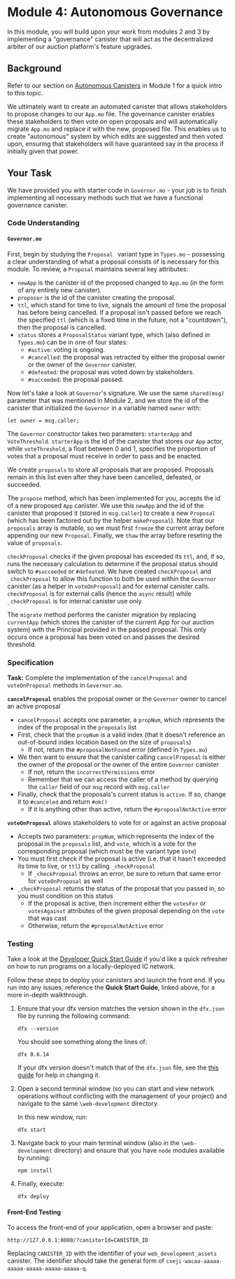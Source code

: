 # Module 4: Autonomous Governance

In this module, you will build upon your work from modules 2 and 3 by implementing a "governance" canister that will act as the decentralized arbiter of our auction platform's feature upgrades. 

## Background

Refer to our section on [Autonomous Canisters](/module-1.md#Autonomous-Canisters) in Module 1 for a quick intro to this topic.

We ultimately want to create an automated canister that allows stakeholders to propose changes to our `App.mo` file. The governance canister enables these stakeholders to then vote on open proposals and will automatically migrate `App.mo` and replace it with the new, proposed file. This enables us to create "autonomous" system by which edits are suggested and then voted upon, ensuring that stakeholders will have guaranteed say in the process if initially given that power. 

## Your Task

We have provided you with starter code in `Governor.mo` - your job is to finish implementing all necessary methods such that we have a functional governance canister. 

### Code Understanding

#### `Governor.mo`

First, begin by studying the `Proposal ` variant type in `Types.mo` - possessing a clear understanding of what a proposal consists of is necessary for this module. To review, a `Proposal` maintains several key attributes:

* `newApp` is the canister id of the proposed changed to `App.mo` (in the form of any entirely new canister).
* `proposer` is the id of the canister creating the proposal. 
* `ttl`, which stand for time to live, signals the amount of time the proposal has before being cancelled. If a proposal isn't passed before we reach the specified `ttl` (which is a fixed time in the future, not a "countdown"), then the proposal is cancelled.
* `status` stores a `ProposalStatus` variant type, which (also defined in `Types.mo`) can be in one of four states:
  * `#active`: voting is ongoing.
  * `#cancelled`: the proposal was retracted by either the proposal owner or the owner of the `Governor` canister.
  * `#defeated`: the proposal was voted down by stakeholders.
  * `#succeeded`: the proposal passed.

Now let's take a look at `Governor`'s signature. We use the same `shared(msg)` parameter that was mentioned in Module 2, and we store the id of the canister that initialized the `Governor` in a variable named `owner` with:

```
let owner = msg.caller;
```

The `Governor` constructor takes two parameters: `starterApp` and `VoteThreshold`. `starterApp` is the id of the canister that stores our `App` actor, while `voteThreshold`, a float between 0 and 1, specifies the proportion of votes that a proposal must receive in order to pass and be enacted.

We create `proposals` to store all proposals that are proposed. Proposals remain in this list even after they have been cancelled, defeated, or succeeded.

The `propose` method, which has been implemented for you, accepts the id of a new proposed `App` canister. We use this `newApp` and the id of the canister that proposed it (stored in `msg.caller`) to create a new `Proposal` (which has been factored out by the helper `makeProposal`). Note that our `proposals` array is mutable, so we must first `freeze` the current array before appending our new `Proposal`. Finally, we `thaw` the array before reseting the value of `proposals`.

`checkProposal` checks if the given proposal has exceeded its `ttl`, and, if so, runs the necessary calculation to determine if the proposal status should switch to `#succeeded` or `#defeated`. We have created `checkProposal` and `_checkProposal` to allow this function to both be used within the `Governor` canister (as a helper in `voteOnProposal`) and for external canister calls. `checkProposal` is for external calls (hence the `async` result) while `_checkProposal` is for internal canister use only.

The `migrate` method performs the canister migration by replacing `currentApp` (which stores the canister of the current App for our auction system) with the Principal provided in the passed proposal. This only occurs once a proposal has been voted on and passes the desired threshold. 

### Specification

**Task:** Complete the implementation of the `cancelProposal` and `voteOnProposal` methods in `Governor.mo`.

**`cancelProposal`** enables the proposal owner or the `Governor` owner to cancel an active proposal

* `cancelProposal` accepts one parameter, a `propNum`, which represents the index of the proposal in the `proposals` list
* First, check that the `propNum` is a valid index (that it doesn't reference an out-of-bound index location based on the size of `proposals`)
  * If not, return the `#proposalNotFound` error (defined in `Types.mo`)
* We then want to ensure that the canister calling `cancelProposal` is either the owner of the proposal or the owner of the entire `Governor` canister
  * If not, return the `incorrectPermissions` error
  * Remember that we can access the caller of a method by querying the `caller` field of our `msg` record with `msg.caller`
* Finally, check that the proposals's current status is `active`. If so, change it to `#canceled` and return `#ok()`
  * If it is anything other than active, return the `#proposalNotActive` error

**`voteOnProposal`** allows stakeholders to vote for or against an active proposal

* Accepts two parameters: `propNum`, which represents the index of the proposal in the `proposals` list, and `vote`, which is a vote for the corresponding proposal (which must be the variant type `Vote`) 
* You must first check if the proposal is active (i.e. that it hasn't exceeded its time to live, or `ttl`) by calling `_checkProposal`
  * If `_checkProposal` throws an error, be sure to return that same error for `voteOnProposal` as well
* `_checkProposal` returns the status of the proposal that you passed in, so you must condition on this status
  * If the proposal is active, then increment either the `votesFor` or `votesAgainst` attributes of the given proposal depending on the `vote` that was cast
  * Otherwise, return the `#proposalNotActive` error



### Testing

Take a look at the [Developer Quick Start Guide](https://sdk.dfinity.org/docs/quickstart/quickstart.html) if you'd like a quick refresher on how to run programs on a locally-deployed IC network. 

Follow these steps to deploy your canisters and launch the front end. If you run into any issues, reference the **Quick Start Guide**, linked above,  for a more in-depth walkthrough.

1. Ensure that your dfx version matches the version shown in the `dfx.json` file by running the following command:

   ```
   dfx --version
   ```

   You should see something along the lines of:

   ```
   dfx 0.6.14
   ```

   If your dfx version doesn't match that of the `dfx.json` file, see the [this guide](https://sdk.dfinity.org/docs/developers-guide/install-upgrade-remove.html#install-version) for help in changing it. 

2. Open a second terminal window (so you can start and view network operations without conflicting with the management of your project) and navigate to the same `\web-development` directory.

   In this new window, run:

   ```
   dfx start
   ```

3. Navigate back to your main terminal window (also in the `\web-development` directory) and ensure that you have `node` modules available by running:

   ```
   npm install
   ```

4. Finally, execute:

   ```
   dfx deploy
   ```

#### Front-End Testing

To access the front-end of your application, open a browser and paste:

```
http://127.0.0.1:8000/?canisterId=CANISTER_ID
```

Replacing `CANISTER_ID` with the identifier of your `web_development_assets` canister. The identifier should take the general form of `cxeji-wacaa-aaaaa-aaaaa-aaaaa-aaaaa-aaaaa-q`.